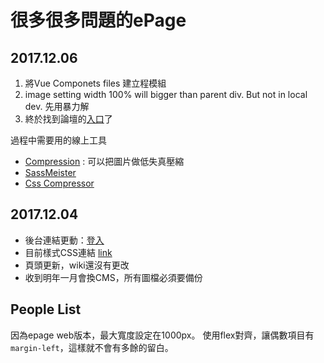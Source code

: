 # 很多很多問題的ePage


## 2017.12.06

1. 將Vue Componets files 建立程模組
2. image setting width 100% will bigger than parent div. But not in local dev. 先用暴力解
3. 終於找到論壇的[入口](http://bgc004.web.ncku.edu.tw/bin/bbindex.php)了


過程中需要用的線上工具

- [Compression](https://compressor.io/) : 可以把圖片做低失真壓縮
- [SassMeister](https://www.sassmeister.com/)
- [Css Compressor](https://csscompressor.com/)


## 2017.12.04

- 後台連結更動：[登入](http://bgc004.web.ncku.edu.tw/admin/main.php)
- 目前樣式CSS連結 [link](http://bgc004.web.ncku.edu.tw/ezfiles/417/1417/static/combine-zh-tw.css)
- 頁頭更新，wiki還沒有更改
- 收到明年一月會換CMS，所有圖檔必須要備份

## People List

因為epage web版本，最大寬度設定在1000px。
使用flex對齊，讓偶數項目有`margin-left`，這樣就不會有多餘的留白。